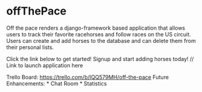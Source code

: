 # offThePace

Off the pace renders a django-framework based application that allows users to track their favorite racehorses and follow races on the US circuit. Users can create and add horses to the database and can delete them from their personal lists.

Click the link below to get started! Signup and start adding horses today!
// Link to launch application here

Trello Board: https://trello.com/b/IQQ579MH/off-the-pace
Future Enhancements:
    * Chat Room
    * Statistics